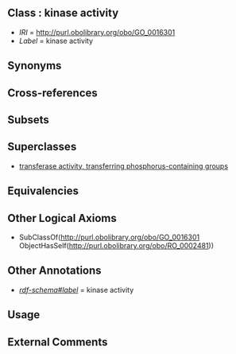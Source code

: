 
## Class : kinase activity

 * *IRI* = http://purl.obolibrary.org/obo/GO_0016301
 * *Label* = kinase activity

## Synonyms


## Cross-references


## Subsets


## Superclasses

 * [transferase activity, transferring phosphorus-containing groups](../../GO/72/GO_0016772.md)

## Equivalencies


## Other Logical Axioms

 * SubClassOf(<http://purl.obolibrary.org/obo/GO_0016301> ObjectHasSelf(<http://purl.obolibrary.org/obo/RO_0002481>))

## Other Annotations

 * *[rdf-schema#label](../../el/rdf-schema#label.md)* = kinase activity

## Usage


## External Comments

